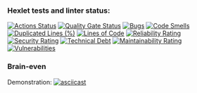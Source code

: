### Hexlet tests and linter status:
[![Actions Status](https://github.com/ikuznets93/python-project-49/actions/workflows/hexlet-check.yml/badge.svg)](https://github.com/ikuznets93/python-project-49/actions)
[![Quality Gate Status](https://sonarcloud.io/api/project_badges/measure?project=ikuznets93_python-project-49&metric=alert_status)](https://sonarcloud.io/summary/new_code?id=ikuznets93_python-project-49)
[![Bugs](https://sonarcloud.io/api/project_badges/measure?project=ikuznets93_python-project-49&metric=bugs)](https://sonarcloud.io/summary/new_code?id=ikuznets93_python-project-49)
[![Code Smells](https://sonarcloud.io/api/project_badges/measure?project=ikuznets93_python-project-49&metric=code_smells)](https://sonarcloud.io/summary/new_code?id=ikuznets93_python-project-49)
[![Duplicated Lines (%)](https://sonarcloud.io/api/project_badges/measure?project=ikuznets93_python-project-49&metric=duplicated_lines_density)](https://sonarcloud.io/summary/new_code?id=ikuznets93_python-project-49)
[![Lines of Code](https://sonarcloud.io/api/project_badges/measure?project=ikuznets93_python-project-49&metric=ncloc)](https://sonarcloud.io/summary/new_code?id=ikuznets93_python-project-49)
[![Reliability Rating](https://sonarcloud.io/api/project_badges/measure?project=ikuznets93_python-project-49&metric=reliability_rating)](https://sonarcloud.io/summary/new_code?id=ikuznets93_python-project-49)
[![Security Rating](https://sonarcloud.io/api/project_badges/measure?project=ikuznets93_python-project-49&metric=security_rating)](https://sonarcloud.io/summary/new_code?id=ikuznets93_python-project-49)
[![Technical Debt](https://sonarcloud.io/api/project_badges/measure?project=ikuznets93_python-project-49&metric=sqale_index)](https://sonarcloud.io/summary/new_code?id=ikuznets93_python-project-49)
[![Maintainability Rating](https://sonarcloud.io/api/project_badges/measure?project=ikuznets93_python-project-49&metric=sqale_rating)](https://sonarcloud.io/summary/new_code?id=ikuznets93_python-project-49)
[![Vulnerabilities](https://sonarcloud.io/api/project_badges/measure?project=ikuznets93_python-project-49&metric=vulnerabilities)](https://sonarcloud.io/summary/new_code?id=ikuznets93_python-project-49)

### Brain-even
Demonstration:
[![asciicast](https://asciinema.org/a/SS4R93SKGWbQiZRCzjWkij3fV.svg)](https://asciinema.org/a/SS4R93SKGWbQiZRCzjWkij3fV)